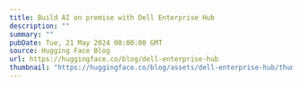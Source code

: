 ```yaml
---
title: Build AI on premise with Dell Enterprise Hub
description: ""
summary: ""
pubDate: Tue, 21 May 2024 00:00:00 GMT
source: Hugging Face Blog
url: https://huggingface.co/blog/dell-enterprise-hub
thumbnail: "https://huggingface.co/blog/assets/dell-enterprise-hub/thumbnail.jpg"
---
```


